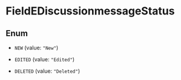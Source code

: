 

# FieldEDiscussionmessageStatus

## Enum


* `NEW` (value: `"New"`)

* `EDITED` (value: `"Edited"`)

* `DELETED` (value: `"Deleted"`)



